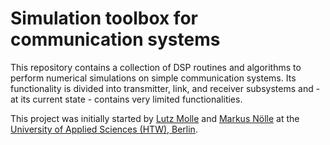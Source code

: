 # Simulation toolbox for communication systems

This repository contains a collection of DSP routines and algorithms to perform numerical simulations on simple communication systems. Its functionality is divided into transmitter, link, and receiver subsystems and - at its current state - contains very limited functionalities.

This project was initially started by [Lutz Molle](https://www.htw-berlin.de/hochschule/personen/person/?eid=12017) and [Markus Nölle](https://www.htw-berlin.de/hochschule/personen/person/?eid=9586) at the [University of Applied Sciences (HTW), Berlin](https://www.htw-berlin.de/).